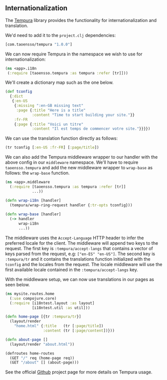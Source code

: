 ## Internationalization

The [Tempura](https://github.com/ptaoussanis/tempura) library provides
the functionality for internationalization and translation.

We'd need to add it to the `project.clj` dependencies:

```clojure
[com.taoensso/tempura "1.0.0"]
```

We can now require Tempura in the namespace we wish to use for internationalization:
```clojure
(ns <app>.i18n
 (:require [taoensso.tempura :as tempura :refer [tr]]))
```

We'll create a dictionary map such as the one below.

```clojure
(def tconfig
  {:dict
   {:en-US
    {:missing ":en-GB missing text"
     :page {:title "Here is a title"
            :content "Time to start building your site."}}
    :fr-FR
    {:page {:title "Voici un titre"
            :content "Il est temps de commencer votre site."}}}})
```

We can use the translation function directly as follows:

```clojure 
(tr tconfig [:en-US :fr-FR] [:page/title])
 ```

We can also add the Tempura middleware wrapper to our handler with the above config in our `middleware` namespace.
We'll have to require `taoensso.tempura` and add the new middleware wrapper to `wrap-base` as follows:
the `wrap-base` function.

```clojure
(ns <app>.middleware
  (:require [taoensso.tempura :as tempura :refer [tr]]
            ...))

(defn wrap-i18n [handler]
  (tempura/wrap-ring-request handler {:tr-opts tconfig}))
  
(defn wrap-base [handler]
  (-> handler
      wrap-i18n
      ...))
```

The middleware uses the `Accept-Language` HTTP header to infer the preferred locale for the client.
The middleware will append two keys to the request. The first key is `:tempura/accept-langs` that contains
a vector of keys parsed from the request, e.g: `["en-ES" "en-US"]`. The second key is `:tempura/tr` and it
contains the translations function initialized with the `tconfig` and the locales from the request.
The locale middleware will use the first available locale contained in the `:tempura/accept-langs` key.

With the middleware setup, we can now use translations in our pages as seen below.

```clojure
(ns mysite.routes.home
  (:use compojure.core)
  (:require [i18ntest.layout :as layout]
            [i18ntest.util :as util]))

(defn home-page [{tr :tempura/tr}]
  (layout/render
    "home.html" {:title   (tr [:page/title])
                 :content (tr [:page/content])}))

(defn about-page []
  (layout/render "about.html"))

(defroutes home-routes
  (GET "/" req (home-page req))
  (GET "/about" [] (about-page)))
```

See the official [Github](https://github.com/ptaoussanis/tempura) project page for more details on Tempura usage.
